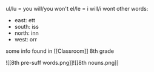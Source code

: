 ul/lu = you will/you won't
el/le = i will/i wont
other words:
- east: ett
- south: iss
- north: inn
- west: orr


some info found in [[Classroom]] 8th grade

![[8th pre-suff words.png]]![[8th nouns.png]]

